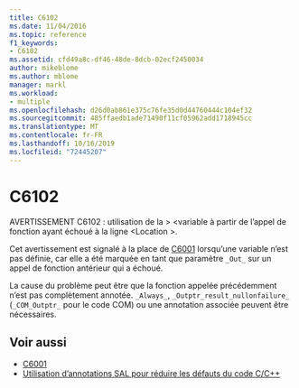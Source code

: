 ```yaml
---
title: C6102
ms.date: 11/04/2016
ms.topic: reference
f1_keywords:
- C6102
ms.assetid: cfd49a8c-df46-48de-8dcb-02ecf2450034
author: mikeblome
ms.author: mblome
manager: markl
ms.workload:
- multiple
ms.openlocfilehash: d26d0ab861e375c76fe35d0d44760444c104ef32
ms.sourcegitcommit: 485ffaedb1ade71490f11cf05962add1718945cc
ms.translationtype: MT
ms.contentlocale: fr-FR
ms.lasthandoff: 10/16/2019
ms.locfileid: "72445207"
---
```

# <a name="c6102"></a>C6102
AVERTISSEMENT C6102 : utilisation de la > \<variable à partir de l’appel de fonction ayant échoué à la ligne \<Location >.

 Cet avertissement est signalé à la place de [C6001](../code-quality/c6001.md) lorsqu’une variable n’est pas définie, car elle a été marquée en tant que paramètre `_Out_` sur un appel de fonction antérieur qui a échoué.

 La cause du problème peut être que la fonction appelée précédemment n’est pas complètement annotée. `_Always_`, `_Outptr_result_nullonfailure_` (`_COM_Outptr_` pour le code COM) ou une annotation associée peuvent être nécessaires.

## <a name="see-also"></a>Voir aussi

- [C6001](../code-quality/c6001.md)
- [Utilisation d’annotations SAL pour réduire les défauts du code C/C++](../code-quality/using-sal-annotations-to-reduce-c-cpp-code-defects.md)
